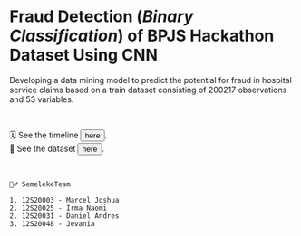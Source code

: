 # Fraud Detection (_Binary Classification_) of BPJS Hackathon Dataset Using CNN

Developing a data mining model to predict the potential for fraud in hospital service claims based on a train dataset consisting of 200217 observations and 53 variables.

 
 <br> 
 
🗓️ See the timeline <a href="https://docs.google.com/spreadsheets/d/1lCm1ovuSqeUQS-WfJKTlWbghmVE-5M6GxSSM4PMYfkw/edit?usp=sharing"> <button>here</button></a>.<br>
📂 See the dataset <a href="https://github.com/marceljsh/DaMi-FraudDetection-BPJS-CNN/blob/main/dataset.csv"> <button>here</button></a>.

<br>
 
 ```
 🧞‍♂️ SemelekeTeam
 
 1. 12S20003 - Marcel Joshua
 2. 12S20025 - Irma Naomi
 2. 12S20031 - Daniel Andres
 3. 12S20048 - Jevania
 
 ```
